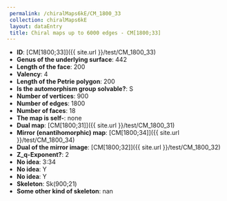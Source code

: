 ```yaml
--- 
 permalink: /chiralMaps6kE/CM_1800_33 
 collection: chiralMaps6kE
 layout: dataEntry
 title: Chiral maps up to 6000 edges - CM[1800;33]
---
```


- **ID**: [CM[1800;33]]({{ site.url }}/test/CM_1800_33)
- **Genus of the underlying surface**: 442
- **Length of the face**: 200
- **Valency**: 4
- **Length of the Petrie polygon**: 200
- **Is the automorphism group solvable?**: S
- **Number of vertices**: 900
- **Number of edges**: 1800
- **Number of faces**: 18
- **The map is self-**: none
- **Dual map**: [CM[1800;31]]({{ site.url }}/test/CM_1800_31)
- **Mirror (enantihomorphic) map**: [CM[1800;34]]({{ site.url }}/test/CM_1800_34)
- **Dual of the mirror image**: [CM[1800;32]]({{ site.url }}/test/CM_1800_32)
- **Z_q-Exponent?**: 2
- **No idea**:  3:34
- **No idea**: Y
- **No idea**: Y
- **Skeleton**: Sk(900;21)
- **Some other kind of skeleton**: nan
